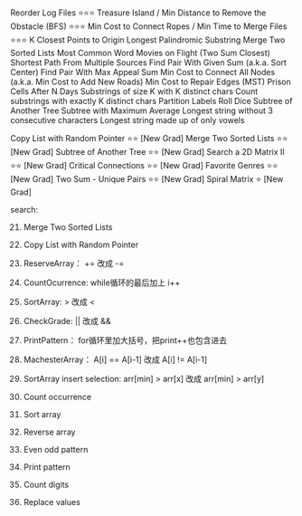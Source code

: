 Reorder Log Files ⭐⭐⭐
Treasure Island / Min Distance to Remove the Obstacle (BFS) ⭐⭐⭐
Min Cost to Connect Ropes / Min Time to Merge Files ⭐⭐⭐
K Closest Points to Origin
Longest Palindromic Substring
Merge Two Sorted Lists
Most Common Word
Movies on Flight (Two Sum Closest)
Shortest Path From Multiple Sources
Find Pair With Given Sum (a.k.a. Sort Center)
Find Pair With Max Appeal Sum
Min Cost to Connect All Nodes (a.k.a. Min Cost to Add New Roads)
Min Cost to Repair Edges (MST)
Prison Cells After N Days
Substrings of size K with K distinct chars
Count substrings with exactly K distinct chars
Partition Labels
Roll Dice
Subtree of Another Tree
Subtree with Maximum Average
Longest string without 3 consecutive characters
Longest string made up of only vowels




Copy List with Random Pointer ⭐⭐ [New Grad]
Merge Two Sorted Lists ⭐⭐ [New Grad]
Subtree of Another Tree ⭐⭐ [New Grad]
Search a 2D Matrix II ⭐⭐ [New Grad]
Critical Connections ⭐⭐ [New Grad]
Favorite Genres ⭐⭐ [New Grad]
Two Sum - Unique Pairs ⭐⭐ [New Grad]
Spiral Matrix ⭐ [New Grad]

search:


21. Merge Two Sorted Lists
138. Copy List with Random Pointer










1. ReserveArray：     += 改成 -=
2. CountOcurrence:  while循环的最后加上 i++
3. SortArray:             > 改成 <
4. CheckGrade:         || 改成 &&
5. PrintPattern：       for循环里加大括号，把print++也包含进去
6. MachesterArray： A[i] == A‍‌‍‍‌‌‍‌‌‌‍‌‍‍‍‍‌‍‌[i-1] 改成 A[i] != A[i-1]
7. SortArray insert selection: arr[min] > arr[x] 改成 arr[min] > arr[y]


1. Count occurrence
2. Sort array
3. Reverse array
4. Even odd pattern
5. Print pattern
6. Count digits
7. Replace values